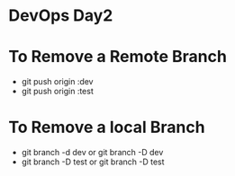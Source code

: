 # DevOps Day2

# To Remove a Remote Branch
- git push origin :dev
- git push origin :test

# To Remove a local Branch
- git branch -d dev  or git branch -D dev
- git branch -D test or git branch -D test 

